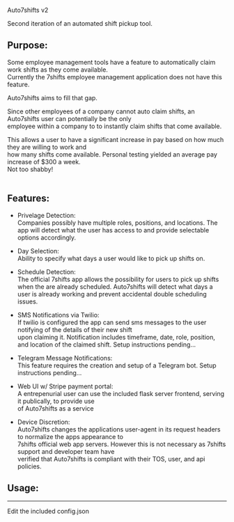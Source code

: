 Auto7shifts v2

Second iteration of an automated shift pickup tool.


## Purpose:

Some employee management tools have a feature to automatically claim work shifts as they come available.  
Currently the 7shifts employee management application does not have this feature.

Auto7shifts aims to fill that gap.

Since other employees of a company cannot auto claim shifts, an Auto7shifts user can potentially be the only  
employee within a company to to instantly claim shifts that come available.

This allows a user to have a significant increase in pay based on how much they are willing to work and   
how many shifts come available. Personal testing yielded an average pay increase of $300 a week.  
Not too shabby!  
<br>

## Features:

- Privelage Detection:  
Companies possibly have multiple roles, positions, and locations.
The app will detect what the user has access to and provide selectable options accordingly.

- Day Selection:  
Ability to specify what days a user would like to pick up shifts on.

- Schedule Detection:  
The official 7shifts app allows the possibility for users to pick up shifts when the are already scheduled.
Auto7shifts will detect what days a user is already working and prevent accidental double scheduling issues.

- SMS Notifications via Twilio:  
If twilio is configured the app can send sms messages to the user notifying of the details of their new shift  
upon claiming it. Notification includes timeframe, date, role, position, and location of the claimed shift.
Setup instructions pending...

- Telegram Message Notifications:  
This feature requires the creation and setup of a Telegram bot.
Setup instructions pending...

- Web UI w/ Stripe payment portal:  
A entrepenurial user can use the included flask server frontend, serving it publically, to provide use  
of Auto7shifts as a service

- Device Discretion:  
Auto7shifts changes the applications user-agent in its request headers to normalize the apps appearance to  
7shifts official web app servers. However this is not necessary as 7shifts support and developer team have  
verified that Auto7shifts is compliant with their TOS, user, and api policies. 


## Usage:
------
Edit the included config.json
